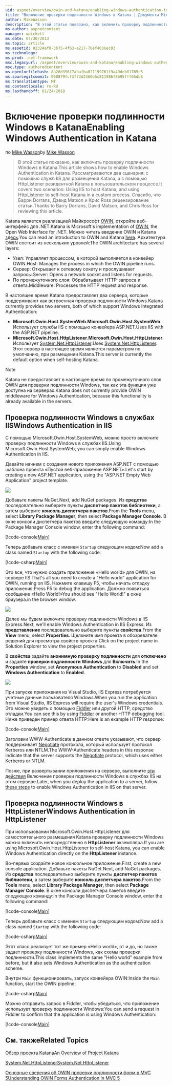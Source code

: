 ```yaml
---
uid: aspnet/overview/owin-and-katana/enabling-windows-authentication-in-katana
title: "Включение проверки подлинности Windows в Katana | Документы Microsoft"
author: MikeWasson
description: "В этой статье показано, как включить проверку подлинности Windows в Katana. Рассматриваются два сценария: с помощью служб IIS для размещения Katana, а с помощью HttpListener резидентной Kat..."
ms.author: aspnetcontent
manager: wpickett
ms.date: 07/30/2013
ms.topic: article
ms.assetid: 82324ef0-3b75-4f63-a217-76ef4036ec93
ms.technology: 
ms.prod: .net-framework
msc.legacyurl: /aspnet/overview/owin-and-katana/enabling-windows-authentication-in-katana
msc.type: authoredcontent
ms.openlocfilehash: 8a26d356f7abafba021199761f9a49dcb81765c5
ms.sourcegitcommit: 060879fcf3f73d2366b5c811986f8695fff65db8
ms.translationtype: MT
ms.contentlocale: ru-RU
ms.lasthandoff: 01/24/2018
---
```

<a name="enabling-windows-authentication-in-katana"></a><span data-ttu-id="b56b0-104">Включение проверки подлинности Windows в Katana</span><span class="sxs-lookup"><span data-stu-id="b56b0-104">Enabling Windows Authentication in Katana</span></span>
====================
<span data-ttu-id="b56b0-105">по [Mike Wasson](https://github.com/MikeWasson)</span><span class="sxs-lookup"><span data-stu-id="b56b0-105">by [Mike Wasson](https://github.com/MikeWasson)</span></span>

> <span data-ttu-id="b56b0-106">В этой статье показано, как включить проверку подлинности Windows в Katana.</span><span class="sxs-lookup"><span data-stu-id="b56b0-106">This article shows how to enable Windows Authentication in Katana.</span></span> <span data-ttu-id="b56b0-107">Рассматриваются два сценария: с помощью служб IIS для размещения Katana, а с помощью HttpListener резидентной Katana в пользовательском процессе.</span><span class="sxs-lookup"><span data-stu-id="b56b0-107">It covers two scenarios: Using IIS to host Katana, and using HttpListener to self-host Katana in a custom process.</span></span> <span data-ttu-id="b56b0-108">Спасибо, что Барри Dorrans, Дэвид Matson и Крис Ross рецензирование статьи.</span><span class="sxs-lookup"><span data-stu-id="b56b0-108">Thanks to Barry Dorrans, David Matson, and Chris Ross for reviewing this article.</span></span>


<span data-ttu-id="b56b0-109">Katana является реализацией Майкрософт [OWIN](http://owin.org/), откройте веб-интерфейс для .NET.</span><span class="sxs-lookup"><span data-stu-id="b56b0-109">Katana is Microsoft's implementation of [OWIN](http://owin.org/), the Open Web Interface for .NET.</span></span> <span data-ttu-id="b56b0-110">Можно читать введение OWIN и Katana [здесь](an-overview-of-project-katana.md).</span><span class="sxs-lookup"><span data-stu-id="b56b0-110">You can read an introduction to OWIN and Katana [here](an-overview-of-project-katana.md).</span></span> <span data-ttu-id="b56b0-111">Архитектура OWIN состоит из нескольких уровней:</span><span class="sxs-lookup"><span data-stu-id="b56b0-111">The OWIN architecture has several layers:</span></span>

- <span data-ttu-id="b56b0-112">Узел: Управляет процессом, в которой выполняется в конвейер OWIN.</span><span class="sxs-lookup"><span data-stu-id="b56b0-112">Host: Manages the process in which the OWIN pipeline runs.</span></span>
- <span data-ttu-id="b56b0-113">Сервер: Открывает к сетевому сокету и прослушивает запросы.</span><span class="sxs-lookup"><span data-stu-id="b56b0-113">Server: Opens a network socket and listens for requests.</span></span>
- <span data-ttu-id="b56b0-114">По промежуточного слоя: Обрабатывает HTTP-запроса и ответа.</span><span class="sxs-lookup"><span data-stu-id="b56b0-114">Middleware: Processes the HTTP request and response.</span></span>

<span data-ttu-id="b56b0-115">В настоящее время Katana предоставляет два сервера, которые поддерживают как встроенная проверка подлинности Windows.</span><span class="sxs-lookup"><span data-stu-id="b56b0-115">Katana currently provides two servers, both of which support Windows Integrated Authentication:</span></span>

- <span data-ttu-id="b56b0-116">**Microsoft.Owin.Host.SystemWeb**.</span><span class="sxs-lookup"><span data-stu-id="b56b0-116">**Microsoft.Owin.Host.SystemWeb**.</span></span> <span data-ttu-id="b56b0-117">Использует службы IIS с помощью конвейера ASP.NET.</span><span class="sxs-lookup"><span data-stu-id="b56b0-117">Uses IIS with the ASP.NET pipeline.</span></span>
- <span data-ttu-id="b56b0-118">**Microsoft.Owin.Host.HttpListener**.</span><span class="sxs-lookup"><span data-stu-id="b56b0-118">**Microsoft.Owin.Host.HttpListener**.</span></span> <span data-ttu-id="b56b0-119">Использует [System.Net.HttpListener](https://msdn.microsoft.com/library/system.net.httplistener.aspx).</span><span class="sxs-lookup"><span data-stu-id="b56b0-119">Uses [System.Net.HttpListener](https://msdn.microsoft.com/library/system.net.httplistener.aspx).</span></span> <span data-ttu-id="b56b0-120">Этот сервер в настоящее время является параметром по умолчанию, при размещении Katana.</span><span class="sxs-lookup"><span data-stu-id="b56b0-120">This server is currently the default option when self-hosting Katana.</span></span>

> [!NOTE]
> <span data-ttu-id="b56b0-121">Katana не предоставляет в настоящее время по промежуточного слоя OWIN для проверки подлинности Windows, так как эта функция уже доступна на серверах.</span><span class="sxs-lookup"><span data-stu-id="b56b0-121">Katana does not currently provide OWIN middleware for Windows Authentication, because this functionality is already available in the servers.</span></span>


## <a name="windows-authentication-in-iis"></a><span data-ttu-id="b56b0-122">Проверка подлинности Windows в службах IIS</span><span class="sxs-lookup"><span data-stu-id="b56b0-122">Windows Authentication in IIS</span></span>

<span data-ttu-id="b56b0-123">С помощью Microsoft.Owin.Host.SystemWeb, можно просто включите проверку подлинности Windows в службах IIS.</span><span class="sxs-lookup"><span data-stu-id="b56b0-123">Using Microsoft.Owin.Host.SystemWeb, you can simply enable Windows Authentication in IIS.</span></span>

<span data-ttu-id="b56b0-124">Давайте начнем с создания нового приложения ASP.NET с помощью шаблона проекта «Пустой веб-приложение ASP.NET».</span><span class="sxs-lookup"><span data-stu-id="b56b0-124">Let's start by creating a new ASP.NET application, using the "ASP.NET Empty Web Application" project template.</span></span>

![](enabling-windows-authentication-in-katana/_static/image1.png)

<span data-ttu-id="b56b0-125">Добавьте пакеты NuGet.</span><span class="sxs-lookup"><span data-stu-id="b56b0-125">Next, add NuGet packages.</span></span> <span data-ttu-id="b56b0-126">Из **средства** последовательно выберите пункты **диспетчер пакетов библиотеки**, а затем выберите **консоль диспетчера пакетов**.</span><span class="sxs-lookup"><span data-stu-id="b56b0-126">From the **Tools** menu, select **Library Package Manager**, then select **Package Manager Console**.</span></span> <span data-ttu-id="b56b0-127">В окне консоли диспетчера пакетов введите следующую команду:</span><span class="sxs-lookup"><span data-stu-id="b56b0-127">In the Package Manager Console window, enter the following command:</span></span>

[!code-console[Main](enabling-windows-authentication-in-katana/samples/sample1.cmd)]

<span data-ttu-id="b56b0-128">Теперь добавьте класс с именем `Startup` следующим кодом:</span><span class="sxs-lookup"><span data-stu-id="b56b0-128">Now add a class named `Startup` with the following code:</span></span>

[!code-csharp[Main](enabling-windows-authentication-in-katana/samples/sample2.cs)]

<span data-ttu-id="b56b0-129">Это все, что нужно создать приложение «Hello world» для OWIN, на сервере IIS.</span><span class="sxs-lookup"><span data-stu-id="b56b0-129">That's all you need to create a "Hello world" application for OWIN, running on IIS.</span></span> <span data-ttu-id="b56b0-130">Нажмите клавишу F5, чтобы начать отладку приложения.</span><span class="sxs-lookup"><span data-stu-id="b56b0-130">Press F5 to debug the application.</span></span> <span data-ttu-id="b56b0-131">Должно появиться сообщение «Hello World!»</span><span class="sxs-lookup"><span data-stu-id="b56b0-131">You should see "Hello World!"</span></span> <span data-ttu-id="b56b0-132">в окне браузера.</span><span class="sxs-lookup"><span data-stu-id="b56b0-132">in the browser window.</span></span>

![](enabling-windows-authentication-in-katana/_static/image2.png)

<span data-ttu-id="b56b0-133">Далее мы будем включите проверку подлинности Windows в IIS Express.</span><span class="sxs-lookup"><span data-stu-id="b56b0-133">Next, we'll enable Windows Authentication in IIS Express.</span></span> <span data-ttu-id="b56b0-134">Из **представление** последовательно выберите пункты **свойства**.</span><span class="sxs-lookup"><span data-stu-id="b56b0-134">From the **View** menu, select **Properties**.</span></span> <span data-ttu-id="b56b0-135">Щелкните имя проекта в обозревателе решений для просмотра свойств проекта.</span><span class="sxs-lookup"><span data-stu-id="b56b0-135">Click on the project name in Solution Explorer to view the project properties.</span></span>

<span data-ttu-id="b56b0-136">В **свойства** задайте **анонимную проверку подлинности** для **отключено** и задайте **проверки подлинности Windows** для  **Включить**.</span><span class="sxs-lookup"><span data-stu-id="b56b0-136">In the **Properties** window, set **Anonymous Authentication** to **Disabled** and set **Windows Authentication** to **Enabled**.</span></span>

![](enabling-windows-authentication-in-katana/_static/image3.png)

<span data-ttu-id="b56b0-137">При запуске приложения из Visual Studio, IIS Express потребуется учетные данные пользователя Windows.</span><span class="sxs-lookup"><span data-stu-id="b56b0-137">When you run the application from Visual Studio, IIS Express will require the user's Windows credentials.</span></span> <span data-ttu-id="b56b0-138">Это можно увидеть с помощью [Fiddler](http://fiddler2.com/home) или другой HTTP, средство отладки.</span><span class="sxs-lookup"><span data-stu-id="b56b0-138">You can see this by using [Fiddler](http://fiddler2.com/home) or another HTTP debugging tool.</span></span> <span data-ttu-id="b56b0-139">Ниже приведен пример ответа HTTP:</span><span class="sxs-lookup"><span data-stu-id="b56b0-139">Here is an example HTTP response:</span></span>

[!code-console[Main](enabling-windows-authentication-in-katana/samples/sample3.cmd?highlight=1,5-6)]

<span data-ttu-id="b56b0-140">Заголовки WWW-Authenticate в данном ответе указывают, что сервер поддерживает [Negotiate](http://www.ietf.org/rfc/rfc4559.txt) протокола, который использует протокол Kerberos или NTLM.</span><span class="sxs-lookup"><span data-stu-id="b56b0-140">The WWW-Authenticate headers in this response indicate that the server supports the [Negotiate](http://www.ietf.org/rfc/rfc4559.txt) protocol, which uses either Kerberos or NTLM.</span></span>

<span data-ttu-id="b56b0-141">Позже, при развертывании приложения на сервере, выполните [эти действия](https://www.iis.net/configreference/system.webserver/security/authentication/windowsauthentication) Включение проверки подлинности Windows в службах IIS на этом сервере.</span><span class="sxs-lookup"><span data-stu-id="b56b0-141">Later, when you deploy the application to a server, follow [these steps](https://www.iis.net/configreference/system.webserver/security/authentication/windowsauthentication) to enable Windows Authentication in IIS on that server.</span></span>

## <a name="windows-authentication-in-httplistener"></a><span data-ttu-id="b56b0-142">Проверка подлинности Windows в HttpListener</span><span class="sxs-lookup"><span data-stu-id="b56b0-142">Windows Authentication in HttpListener</span></span>

<span data-ttu-id="b56b0-143">При использовании Microsoft.Owin.Host.HttpListener для самостоятельного размещения Katana проверку подлинности Windows можно включить непосредственно в **HttpListener** экземпляра.</span><span class="sxs-lookup"><span data-stu-id="b56b0-143">If you are using Microsoft.Owin.Host.HttpListener to self-host Katana, you can enable Windows Authentication directly on the **HttpListener** instance.</span></span>

<span data-ttu-id="b56b0-144">Во-первых создайте новое консольное приложение.</span><span class="sxs-lookup"><span data-stu-id="b56b0-144">First, create a new console application.</span></span> <span data-ttu-id="b56b0-145">Добавьте пакеты NuGet.</span><span class="sxs-lookup"><span data-stu-id="b56b0-145">Next, add NuGet packages.</span></span> <span data-ttu-id="b56b0-146">Из **средства** последовательно выберите пункты **диспетчер пакетов библиотеки**, а затем выберите **консоль диспетчера пакетов**.</span><span class="sxs-lookup"><span data-stu-id="b56b0-146">From the **Tools** menu, select **Library Package Manager**, then select **Package Manager Console**.</span></span> <span data-ttu-id="b56b0-147">В окне консоли диспетчера пакетов введите следующую команду:</span><span class="sxs-lookup"><span data-stu-id="b56b0-147">In the Package Manager Console window, enter the following command:</span></span>

[!code-console[Main](enabling-windows-authentication-in-katana/samples/sample4.cmd)]

<span data-ttu-id="b56b0-148">Теперь добавьте класс с именем `Startup` следующим кодом:</span><span class="sxs-lookup"><span data-stu-id="b56b0-148">Now add a class named `Startup` with the following code:</span></span>

[!code-csharp[Main](enabling-windows-authentication-in-katana/samples/sample5.cs)]

<span data-ttu-id="b56b0-149">Этот класс реализует тот же пример «Hello world», от и до, но также задает проверку подлинности Windows, как схемы проверки подлинности.</span><span class="sxs-lookup"><span data-stu-id="b56b0-149">This class implements the same "Hello world" example from before, but it also sets Windows Authentication as the authentication scheme.</span></span>

<span data-ttu-id="b56b0-150">Внутри `Main` функционировать, запуск конвейера OWIN:</span><span class="sxs-lookup"><span data-stu-id="b56b0-150">Inside the `Main` function, start the OWIN pipeline:</span></span>

[!code-csharp[Main](enabling-windows-authentication-in-katana/samples/sample6.cs)]

<span data-ttu-id="b56b0-151">Можно отправить запрос в Fiddler, чтобы убедиться, что приложение использует проверку подлинности Windows:</span><span class="sxs-lookup"><span data-stu-id="b56b0-151">You can send a request in Fiddler to confirm that the application is using Windows Authentication:</span></span>

[!code-console[Main](enabling-windows-authentication-in-katana/samples/sample7.cmd?highlight=1,4-5)]

## <a name="related-topics"></a><span data-ttu-id="b56b0-152">См. также</span><span class="sxs-lookup"><span data-stu-id="b56b0-152">Related Topics</span></span>

[<span data-ttu-id="b56b0-153">Обзор проекта Katana</span><span class="sxs-lookup"><span data-stu-id="b56b0-153">An Overview of Project Katana</span></span>](an-overview-of-project-katana.md)

[<span data-ttu-id="b56b0-154">System.Net.HttpListener</span><span class="sxs-lookup"><span data-stu-id="b56b0-154">System.Net.HttpListener</span></span>](https://msdn.microsoft.com/library/system.net.httplistener.aspx)

[<span data-ttu-id="b56b0-155">Основные сведения об OWIN проверки подлинности форм в MVC 5</span><span class="sxs-lookup"><span data-stu-id="b56b0-155">Understanding OWIN Forms Authentication in MVC 5</span></span>](https://blogs.msdn.com/b/webdev/archive/2013/07/03/understanding-owin-forms-authentication-in-mvc-5.aspx)
